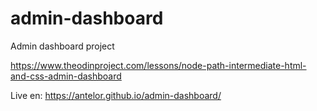 # admin-dashboard
Admin dashboard project

https://www.theodinproject.com/lessons/node-path-intermediate-html-and-css-admin-dashboard

Live en: https://antelor.github.io/admin-dashboard/